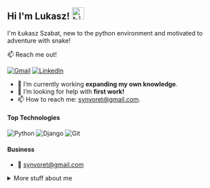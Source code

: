 ## Hi I'm Lukasz! <img src="https://user-images.githubusercontent.com/1303154/88677602-1635ba80-d120-11ea-84d8-d263ba5fc3c0.gif" width="28px" height="28px" alt="hi">

I'm Łukasz Szabat, new to the python environment and motivated to adventure with snake!

:mailbox: Reach me out!

[![Gmail](https://img.shields.io/badge/Gmail-D14836?style=for-the-badge&logo=gmail&logoColor=white)](mailto:synvoret@gmail.com)
[![LinkedIn](https://img.shields.io/badge/linkedin-%230077B5.svg?style=for-the-badge&logo=linkedin&logoColor=white)](https://www.linkedin.com/in/%C5%82ukasz-szabat-214262247/)

<!-- TODO: Add last video link -->

- 🔭 I’m currently working **expanding my own knowledge**.
- 🤝 I’m looking for help with **first work!**
- 📫 How to reach me: synvoret@gmail.com.

[//]: # (- 😄 Pronouns: ...)

[//]: # (- ⚡ Fun fact: Board Games and mix martial arts.)

#### Top Technologies

<!-- TODO: Make technologies links takes you to repositories -->

![Python](https://img.shields.io/badge/python-3670A0?style=for-the-badge&logo=python&logoColor=ffdd54)
![Django](https://img.shields.io/badge/django-%23092E20.svg?style=for-the-badge&logo=django&logoColor=white)
![Git](https://img.shields.io/badge/git-%23F05033.svg?style=for-the-badge&logo=git&logoColor=white)

#### Business

[//]: # (- :paperclip: [My Resume/CV]&#40;link&#41;)

- :email: synvoret@gmail.com

<details>
<summary>More stuff about me</summary>

<br>

Few words about me... electrical enginner by profession, amateur mix martial arts, board games player.

#### Github Stats

[//]: # (<div align="center"></div>)
<div>
    <img src="https://github-readme-stats.vercel.app/api?username=Synvoret&show_icons=true&count_private=true&hide_border=true" align="center" />
</div>

[//]: # (<br/>)

#### Profile Visits

![visitors](https://visitor-badge.glitch.me/badge?page_id=Synvoret.Synvoret)

</details>
